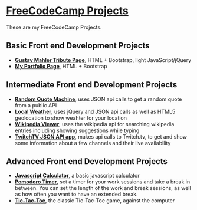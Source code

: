 # [FreeCodeCamp Projects](https://gadkadosh.github.io/freecodecamp-projects/)
These are my FreeCodeCamp Projects.

## Basic Front end Development Projects
* **[Gustav Mahler Tribute Page](https://gadkadosh.github.io/freecodecamp-projects/mahler-tribute/)**, HTML + Bootstrap, light JavaScript/jQuery
* **[My Portfolio Page](https://gadkadosh.github.io/freecodecamp-projects/portfolio/)**, HTML + Bootstrap

## Intermediate Front end Development Projects
* **[Random Quote Machine](https://gadkadosh.github.io/freecodecamp-projects/random-quote-machine/)**, uses JSON api calls to get a random quote from a public API
* **[Local Weather](https://gadkadosh.github.io/freecodecamp-projects/local-weather/)**, uses jQuery and JSON api calls as well as HTML5 geolocation to show weahter for your location
* **[Wikipedia Viewer](https://gadkadosh.github.io/freecodecamp-projects/wikipedia-viewer/)**, uses the wikipedia api for searching wikipedia entries including showing suggestions while typing
* **[TwitchTV JSON API app](https://gadkadosh.github.io/freecodecamp-projects/twitchtv/)**, makes api calls to Twitch.tv, to get and show some information about a few channels and their live availability

## Advanced Front end Development Projects
* **[Javascript Calculator](https://gadkadosh.github.io/freecodecamp-projects/js-calc/)**, a basic javascript calculator
* **[Pomodoro Timer](https://gadkadosh.github.io/freecodecamp-projects/pomodoro/)**, set a timer for your work sessions and take a break in between. You can set the length of the work and break sessions, as well as how often you want to have an extended break.
* **[Tic-Tac-Toe](https://gadkadosh.github.io/freecodecamp-projects/tic-tac-toe/)**, the classic Tic-Tac-Toe game, against the computer
